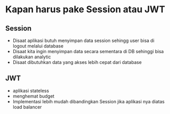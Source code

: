 # Kapan harus pake Session atau JWT

## Session

- Disaat aplikasi butuh menyimpan data session sehingg user bisa di logout melalui database
- Disaat kita ingin menyimpan data secara sementara di DB sehinggi bisa dilakukan analytic
- Disaat dibutuhkan data yang akses lebih cepat dari database

## JWT

- aplikasi stateless
- menghemat budget
- Implementasi lebih mudah dibandingkan Session jika aplikasi nya diatas load balancer
